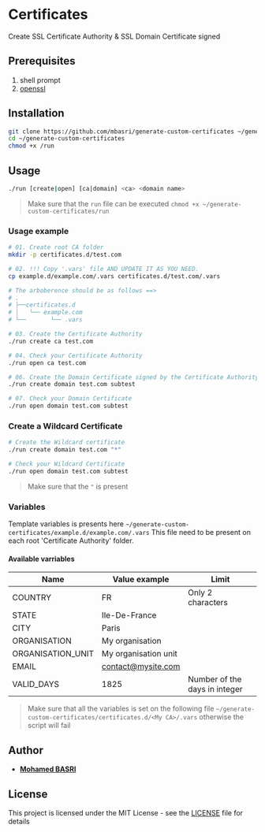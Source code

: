 # Certificates

Create SSL Certificate Authority & SSL Domain Certificate signed

## Prerequisites

1. shell prompt
2. [openssl](https://www.google.com/search?q=how+to+install+openssl+linux)

## Installation

```bash
git clone https://github.com/mbasri/generate-custom-certificates ~/generate-custom-certificates
cd ~/generate-custom-certificates
chmod +x /run
```

## Usage

```bash
./run [create|open] [ca|domain] <ca> <domain name>
```

> Make sure that the `run` file can be executed  ```chmod +x ~/generate-custom-certificates/run```

### Usage example

```bash
# 01. Create root CA folder
mkdir -p certificates.d/test.com

# 02. !!! Copy '.vars' file AND UPDATE IT AS YOU NEED.
cp example.d/example.com/.vars certificates.d/test.com/.vars

# The arboberence should be as follows ==>
# .
# ├──certificates.d
# │   └── example.com
# └──       └── .vars

# 03. Create the Certificate Authority
./run create ca test.com

# 04. Check your Certificate Authority
./run open ca test.com

# 06. Create the Domain Certificate signed by the Certificate Authority
./run create domain test.com subtest

# 07. Check your Domain Certificate
./run open domain test.com subtest
```

### Create a Wildcard Certificate

```bash
# Create the Wildcard certificate
./run create domain test.com "*"

# Check your Wildcard Certificate
./run open domain test.com subtest
```

> Make sure that the `"` is present


### Variables

Template variables is presents here `~/generate-custom-certificates/example.d/example.com/.vars`
This file need to be present on each root 'Certificate Authority' folder.

#### Available varriables

| Name |  Value example | Limit
|------| -------------|-------------|
| COUNTRY | FR | Only 2 characters |
| STATE | Ile-De-France | |
| CITY | Paris | |
| ORGANISATION | My organisation | |
| ORGANISATION_UNIT | My organisation unit | |
| EMAIL | contact@mysite.com | |
| VALID_DAYS | 1825 | Number of the days in integer|

> Make sure that all the variables is set on the following file  `~/generate-custom-certificates/certificates.d/<My CA>/.vars` otherwise the script will fail

## Author

* [**Mohamed BASRI**](https://github.com/mbasri)

## License

This project is licensed under the MIT License - see the [LICENSE](./LICENSE) file for details
